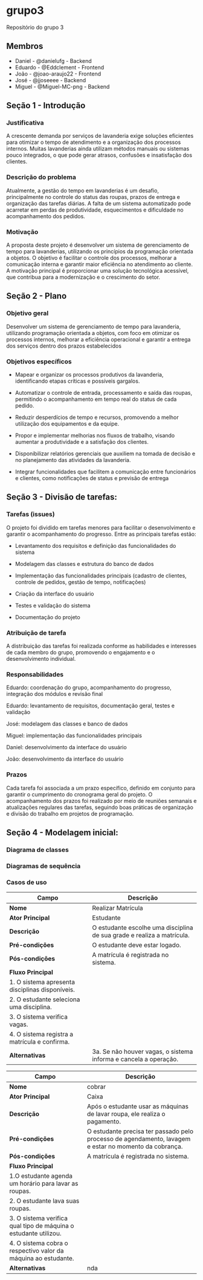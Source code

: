 # grupo3
Repositório do grupo 3

## Membros 
* Daniel - @danielufg - Backend
* Eduardo - @Eddclement - Frontend
* João - @joao-araujo22 - Frontend
* José - @jjoseeee - Backend
* Miguel - @Miguel-MC-png - Backend

## Seção 1 - Introdução

### Justificativa
A crescente demanda por serviços de lavanderia exige soluções eficientes para otimizar o tempo de atendimento e a organização dos processos internos. Muitas lavanderias ainda utilizam métodos manuais ou sistemas pouco integrados, o que pode gerar atrasos, confusões e insatisfação dos clientes.

### Descrição do problema
Atualmente, a gestão do tempo em lavanderias é um desafio, principalmente no controle do status das roupas, prazos de entrega e organização das tarefas diárias. A falta de um sistema automatizado pode acarretar em perdas de produtividade, esquecimentos e dificuldade no acompanhamento dos pedidos.

### Motivação
A proposta deste projeto é desenvolver um sistema de gerenciamento de tempo para lavanderias, utilizando os princípios da programação orientada a objetos. O objetivo é facilitar o controle dos processos, melhorar a comunicação interna e garantir maior eficiência no atendimento ao cliente. A motivação principal é proporcionar uma solução tecnológica acessível, que contribua para a modernização e o crescimento do setor.

## Seção 2 - Plano

### Objetivo geral 
Desenvolver um sistema de gerenciamento de tempo para lavanderia, utilizando programação orientada a objetos, com foco em otimizar os processos internos, melhorar a eficiência operacional e garantir a entrega dos serviços dentro dos prazos estabelecidos

### Objetivos específicos
* Mapear e organizar os processos produtivos da lavanderia, identificando etapas críticas e possíveis gargalos.

* Automatizar o controle de entrada, processamento e saída das roupas, permitindo o acompanhamento em tempo real do status de cada pedido.

* Reduzir desperdícios de tempo e recursos, promovendo a melhor utilização dos equipamentos e da equipe.

* Propor e implementar melhorias nos fluxos de trabalho, visando aumentar a produtividade e a satisfação dos clientes.

* Disponibilizar relatórios gerenciais que auxiliem na tomada de decisão e no planejamento das atividades da lavanderia.

* Integrar funcionalidades que facilitem a comunicação entre funcionários e clientes, como notificações de status e previsão de entrega

## Seção 3 - Divisão de tarefas:

### Tarefas (issues)
O projeto foi dividido em tarefas menores para facilitar o desenvolvimento e garantir o acompanhamento do progresso. Entre as principais tarefas estão:

* Levantamento dos requisitos e definição das funcionalidades do sistema

* Modelagem das classes e estrutura do banco de dados

* Implementação das funcionalidades principais (cadastro de clientes, controle de pedidos, gestão de tempo, notificações)

* Criação da interface do usuário

* Testes e validação do sistema

* Documentação do projeto

### Atribuição de tarefa
A distribuição das tarefas foi realizada conforme as habilidades e interesses de cada membro do grupo, promovendo o engajamento e o desenvolvimento individual.

### Responsabilidades 
Eduardo: coordenação do grupo, acompanhamento do progresso, integração dos módulos e revisão final

Eduardo: levantamento de requisitos, documentação geral, testes e validação

José: modelagem das classes e banco de dados

Miguel: implementação das funcionalidades principais

Daniel: desenvolvimento da interface do usuário

João: desenvolvimento da interface do usuário

### Prazos
Cada tarefa foi associada a um prazo específico, definido em conjunto para garantir o cumprimento do cronograma geral do projeto. O acompanhamento dos prazos foi realizado por meio de reuniões semanais e atualizações regulares das tarefas, seguindo boas práticas de organização e divisão do trabalho em projetos de programação.

## Seção 4 - Modelagem inicial: 

### Diagrama de classes 

### Diagramas de sequência

### Casos de uso


| Campo               | Descrição                                                                 |
|--------------------|---------------------------------------------------------------------------|
| **Nome**           | Realizar Matrícula                                                        |
| **Ator Principal** | Estudante                                                                  |
| **Descrição**      | O estudante escolhe uma disciplina de sua grade e realiza a matrícula.    |
| **Pré-condições**  | O estudante deve estar logado.                                             |
| **Pós-condições**  | A matrícula é registrada no sistema.                                       |
| **Fluxo Principal**|                                                                           |
| 1. O sistema apresenta disciplinas disponíveis.                                                 |
| 2. O estudante seleciona uma disciplina.                                                        |
| 3. O sistema verifica vagas.                                                                    |
| 4. O sistema registra a matrícula e confirma.                                                   |
| **Alternativas**   | 3a. Se não houver vagas, o sistema informa e cancela a operação.           |




  | Campo                  | Descrição                                                                                        |
  |--------------------    |--------------------------------------------------------------                                    |
  | **Nome**               | cobrar                                                                                           |
  | **Ator Principal**     |  Caixa                                                                                            |
  | **Descrição**          |Após o estudante usar as máquinas de lavar roupa, ele realiza o pagamento.                        |
  | **Pré-condições**      | O estudante precisa ter passado pelo processo de agendamento, lavagem e estar no momento da cobrança. |
  | **Pós-condições**      | A matrícula é registrada no sistema.    |
  | **Fluxo Principal**    |                                         |
  | 1.O estudante agenda um horário para lavar as roupas.                                     |
  | 2. O estudante lava suas roupas.                                                          |
  | 3. O sistema verifica qual tipo de máquina o estudante utilizou.                          |
  | 4. O sistema cobra o respectivo valor da máquina ao estudante.                            |
  | **Alternativas**    | nda                                                                 |
